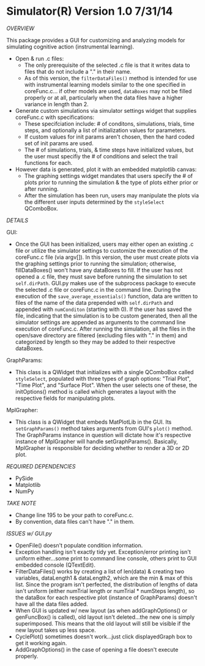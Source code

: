 Simulator(R) Version 1.0 7/31/14
================================

*OVERVIEW*

This package provides a GUI for customizing and analyzing models for simulating cognitive action (instrumental learning).
* Open & run .c files:
    - The only prerequisite of the selected .c file is that it writes data to files that do not include a "." in their name.
    - As of this version, the `filterDataFiles()` method is intended for use with instrumental learning models similar to the one specified in coreFunc.c...
      if other models are used, `dataBoxes` may not be filled properly or at all, particularly when the data files have a higher variance in length than 2.
* Generate custom simulations via simulator settings widget that supplies coreFunc.c with specifications:
    - These specifciation include: # of conditons, simulations, trials, time steps, and optionally a list of initialization values for parameters.
    - If custom values for init params aren't chosen, then the hard coded set of init params are used.
    - The # of simulations, trials, & time steps have initialized values, but the user must specifiy the # of conditions and select the trail functions for each.
* However data is generated, plot it with an embedded matplotlib canvas:
    - The graphing settings widget mandates that users specify the # of plots prior to running the simulation & the type of plots either prior or after running.
    - After the simulation has been run, users may manipulate the plots via the different user inputs determined by the `styleSelect` QComboBox.

*DETAILS*

GUI:
* Once the GUI has been initialized, users may either open an existing .c file or utilize the simulator settings to customize the execution of the coreFunc.c file (via argv[]). In this version, the user must create plots via the graphing settings prior to running the simulation; otherwise, fillDataBoxes() won't have any dataBoxes to fill. If the user has not opened a .c file, they must save before running the simulation to set `self.dirPath`. GUI.py makes use of the subprocess package to execute the selected .c file or coreFunc.c in the command line. During the execution of the `save_average_essentials()` function, data are written to files of the name of the data prepended with `self.dirPath` and appended with `numConditon` (starting with 0). If the user has saved the file, indicating that the simulation is to be custom generated, then all the simulator settings are appended as arguments to the command line execution of coreFunc.c. After running the simulation, all the files in the open/save directory are filtered (excluding files with "." in them) and categorized by length so they may be added to their respective dataBoxes.

GraphParams:
* This class is a QWidget that initializes with a single QComboBox called `styleSelect`, populated with three types of graph options: "Trial Plot", "Time Plot", and "Surface Plot". When the user selects one of these, the initOptions() method is called which generates a layout with the respective fields for manipulating plots.

MplGrapher:
* This class is a QWidget that embeds MatPlotLib in the GUI. Its `setGraphParams()` method takes arguments from GUI's `plot()` method. The GraphParams instance in question will dictate how it's respective instance of MplGrapher will handle setGraphParams(). Basically, MplGrapher is responsible for deciding whether to render a 3D or 2D plot.

*REQUIRED DEPENDENCIES*
* PySide
* Matplotlib
* NumPy

*TAKE NOTE*

* Change line 195 to be your path to coreFunc.c.
* By convention, data files can't have "." in them.

*ISSUES w/ GUI.py*

* OpenFile() doesn't populate condition information.
* Exception handling isn't exactly tidy yet. Exception/error printing isn't
 uniform either...some print to command line console, others print to GUI
 embedded console (QTextEdit).
* FilterDataFiles() works by creating a list of len(data) & creating two
 variables, dataLength1 & dataLength2, which are the min & max of this list.
 Since the program isn't perfected, the distribution of lengths of data isn't
 uniform (either numTrial length or numTrial * numSteps length), so the dataBox
 for each respective plot (instance of GraphParams) doesn't have all the data
 files added.
* When GUI is updated w/ new layout (as when addGraphOptions() or genFuncBox()
 is called), old layout isn't deleted...the new one is simply superimposed.
 This means that the old layout will still be visible if the new layout takes
 up less space.
* CyclePlot() sometimes doesn't work...just click displayedGraph box to get it
 working again.
* AddGraphOptions() in the case of opening a file doesn't execute properly.
